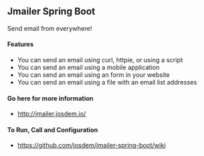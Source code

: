 Jmailer Spring Boot
------------------------------------

Send email from everywhere!

#### Features

* You can send an email using curl, httpie, or using a script
* You can send an email using a mobile application
* You can send an email using an form in your website
* You can send an email using a file with an email list addresses

#### Go here for more information

* http://jmailer.josdem.io/

#### To Run, Call and Configuration

* https://github.com/josdem/jmailer-spring-boot/wiki

